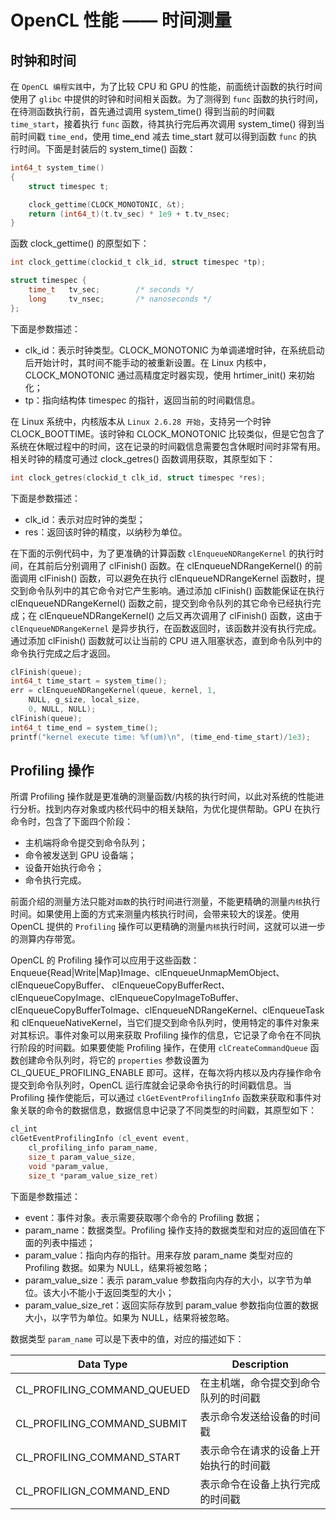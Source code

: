 # OpenCL 性能 —— 时间测量

## 时钟和时间

在 `OpenCL 编程实践`中，为了比较 CPU 和 GPU 的性能，前面统计函数的执行时间使用了 `glibc` 中提供的时钟和时间相关函数。为了测得到 `func` 函数的执行时间，在待测函数执行前，首先通过调用 system_time() 得到当前的时间戳 `time_start`，接着执行 `func` 函数，待其执行完后再次调用 system_time() 得到当前时间戳 `time_end`，使用 time_end 减去 time_start 就可以得到函数 `func` 的执行时间。下面是封装后的 system_time() 函数：
```c
int64_t system_time()
{
	struct timespec t;

	clock_gettime(CLOCK_MONOTONIC, &t);
	return (int64_t)(t.tv_sec) * 1e9 + t.tv_nsec;
}
```

函数 clock_gettime() 的原型如下：
```c
int clock_gettime(clockid_t clk_id, struct timespec *tp);

struct timespec {
	time_t   tv_sec;        /* seconds */
	long     tv_nsec;       /* nanoseconds */
};
```

下面是参数描述：

- clk_id：表示时钟类型。CLOCK_MONOTONIC 为单调递增时钟，在系统启动后开始计时，其时间不能手动的被重新设置。在 Linux 内核中，CLOCK_MONOTONIC 通过高精度定时器实现，使用 hrtimer_init() 来初始化；
- tp：指向结构体 timespec 的指针，返回当前的时间戳信息。

在 Linux 系统中，内核版本从 `Linux 2.6.28 开始`，支持另一个时钟 CLOCK_BOOTTIME。该时钟和 CLOCK_MONOTONIC 比较类似，但是它包含了系统在休眠过程中的时间，这在记录的时间戳信息需要包含休眠时间时非常有用。相关时钟的精度可通过 clock_getres() 函数调用获取，其原型如下：
```c
int clock_getres(clockid_t clk_id, struct timespec *res);
```
下面是参数描述：

- clk_id：表示对应时钟的类型；
- res：返回该时钟的精度，以纳秒为单位。

在下面的示例代码中，为了更准确的计算函数 `clEnqueueNDRangeKernel` 的执行时间，在其前后分别调用了 clFinish() 函数。在 clEnqueueNDRangeKernel() 的前面调用 clFinish() 函数，可以避免在执行 clEnqueueNDRangeKernel 函数时，提交到命令队列中的其它命令对它产生影响。通过添加 clFinish() 函数能保证在执行 clEnqueueNDRangeKernel() 函数之前，提交到命令队列的其它命令已经执行完成；在 clEnqueueNDRangeKernel() 之后又再次调用了 clFinish() 函数，这由于 `clEnqueueNDRangeKernel` 是异步执行，在函数返回时，该函数并没有执行完成。通过添加 clFinish() 函数就可以让当前的 CPU 进入阻塞状态，直到命令队列中的命令执行完成之后才返回。
```c
clFinish(queue);
int64_t time_start = system_time();
err = clEnqueueNDRangeKernel(queue, kernel, 1,
	NULL, g_size, local_size,
	0, NULL, NULL);
clFinish(queue);
int64_t time_end = system_time();
printf("kernel execute time: %f(um)\n", (time_end-time_start)/1e3);
```

## Profiling 操作
所谓 Profiling 操作就是更准确的测量函数/内核的执行时间，以此对系统的性能进行分析。找到内存对象或内核代码中的相关缺陷，为优化提供帮助。GPU 在执行命令时，包含了下面四个阶段：

- 主机端将命令提交到命令队列；
- 命令被发送到 GPU 设备端；
- 设备开始执行命令；
- 命令执行完成。

前面介绍的测量方法只能对`函数`的执行时间进行测量，不能更精确的测量`内核`执行时间。如果使用上面的方式来测量内核执行时间，会带来较大的误差。使用 OpenCL 提供的 `Profiling` 操作可以更精确的测量`内核`执行时间，这就可以进一步的测算内存带宽。

OpenCL 的 Profiling 操作可以应用于这些函数：Enqueue{Read|Write|Map}Image、clEnqueueUnmapMemObject、clEnqueueCopyBuffer、
clEnqueueCopyBufferRect、clEnqueueCopyImage、clEnqueueCopyImageToBuffer、clEnqueueCopyBufferToImage、clEnqueueNDRangeKernel、clEnqueueTask 和 clEnqueueNativeKernel，当它们提交到命令队列时，使用特定的事件对象来对其标识。事件对象可以用来获取 Profiling 操作的信息，它记录了命令在不同执行阶段的时间戳。如果要使能 Profiling 操作，在使用 `clCreateCommandQueue` 函数创建命令队列时，将它的 `properties` 参数设置为 CL_QUEUE_PROFILING_ENABLE 即可。这样，在每次将内核以及内存操作命令提交到命令队列时，OpenCL 运行库就会记录命令执行的时间戳信息。当 Profiling 操作使能后，可以通过 `clGetEventProfilingInfo` 函数来获取和事件对象关联的命令的数据信息，数据信息中记录了不同类型的时间戳，其原型如下：

```c
cl_int
clGetEventProfilingInfo (cl_event event,
	cl_profiling_info param_name,
	size_t param_value_size,
	void *param_value,
	size_t *param_value_size_ret)
```
下面是参数描述：

- event：事件对象。表示需要获取哪个命令的 Profiling 数据；
- param_name：数据类型。Profiling 操作支持的数据类型和对应的返回值在下面的列表中描述；
- param_value：指向内存的指针。用来存放 param_name 类型对应的 Profiling 数据。如果为 NULL，结果将被忽略；
- param_value_size：表示 param_value 参数指向内存的大小，以字节为单位。该大小不能小于返回类型的大小；
- param_value_size_ret：返回实际存放到 param_value 参数指向位置的数据大小，以字节为单位。如果为 NULL，结果将被忽略。

数据类型 `param_name` 可以是下表中的值，对应的描述如下：

Data Type                     | Description
------------------------------|------------
CL_PROFILING_COMMAND_QUEUED   |在主机端，命令提交到命令队列的时间戳
CL_PROFILING_COMMAND_SUBMIT   |表示命令发送给设备的时间戳
CL_PROFILING_COMMAND_START    |表示命令在请求的设备上开始执行的时间戳
CL_PROFILIGN_COMMAND_END      |表示命令在设备上执行完成的时间戳



